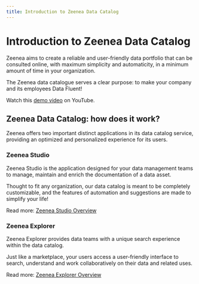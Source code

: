 ```yaml
---
title: Introduction to Zeenea Data Catalog
---
```


# Introduction to Zeenea Data Catalog

Zeenea aims to create a reliable and user-friendly data portfolio that can be consulted online, with maximum simplicity and automaticity, in a minimum amount of time in your organization.

The Zeenea data catalogue serves a clear purpose: to make your company and its employees Data Fluent!

Watch this [demo video](https://youtu.be/23LKd9XbnMc) on YouTube.

## Zeenea Data Catalog: how does it work?

Zeenea offers two important distinct applications in its data catalog service, providing an optimized and personalized experience for its users.

### Zeenea Studio

Zeenea Studio is the application designed for your data management teams to manage, maintain and enrich the documentation of a data asset.

Thought to fit any organization, our data catalog is meant to be completely customizable, and the features of automation and suggestions are made to simplify your life!

Read more: [Zeenea Studio Overview](./zeenea-studio-overview)

### Zeenea Explorer

Zeenea Explorer provides data teams with a unique search experience within the data catalog. 

Just like a marketplace, your users access a user-friendly interface to search, understand and work collaboratively on their data and related uses.

Read more: [Zeenea Explorer Overview](./zeenea-explorer-overview)
 